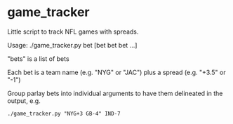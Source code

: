 game_tracker
============

Little script to track NFL games with spreads.

Usage: 
    ./game_tracker.py bet [bet bet bet ...]

"bets" is a list of bets

Each bet is a team name (e.g. "NYG" or "JAC") plus a spread (e.g. "+3.5" or "-1")

Group parlay bets into individual arguments to have them delineated in the output, e.g.

    ./game_tracker.py "NYG+3 GB-4" IND-7
